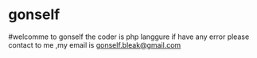 # gonself

#welcomme to gonself  the coder is php langgure if have any error  please contact to me ,my email is gonself.bleak@gmail.com
